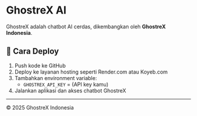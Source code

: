 # GhostreX AI

GhostreX adalah chatbot AI cerdas, dikembangkan oleh **GhostreX Indonesia**.

## 🚀 Cara Deploy

1. Push kode ke GitHub
2. Deploy ke layanan hosting seperti Render.com atau Koyeb.com
3. Tambahkan environment variable:
   - `GHOSTREX_API_KEY` = (API key kamu)
4. Jalankan aplikasi dan akses chatbot GhostreX

---

© 2025 GhostreX Indonesia
